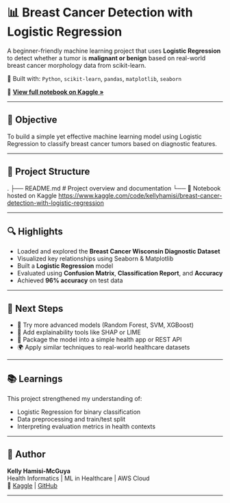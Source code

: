 # 📊 Breast Cancer Detection with Logistic Regression

A beginner-friendly machine learning project that uses **Logistic Regression** to detect whether a tumor is **malignant or benign** based on real-world breast cancer morphology data from scikit-learn.

🧠 Built with: `Python`, `scikit-learn`, `pandas`, `matplotlib`, `seaborn`

🔗 **[View full notebook on Kaggle »](https://www.kaggle.com/code/kellyhamisi/breast-cancer-detection-with-logistic-regression)**

---

## 📌 Objective

To build a simple yet effective machine learning model using Logistic Regression to classify breast cancer tumors based on diagnostic features.

---

## 📁 Project Structure
.
├── README.md                  # Project overview and documentation
└── 📎 Notebook hosted on Kaggle
     https://www.kaggle.com/code/kellyhamisi/breast-cancer-detection-with-logistic-regression



---

## 🔍 Highlights

- Loaded and explored the **Breast Cancer Wisconsin Diagnostic Dataset**
- Visualized key relationships using Seaborn & Matplotlib
- Built a **Logistic Regression** model
- Evaluated using **Confusion Matrix**, **Classification Report**, and **Accuracy**
- Achieved **96% accuracy** on test data

---

## 🚀 Next Steps

- 🔁 Try more advanced models (Random Forest, SVM, XGBoost)
- 🧠 Add explainability tools like SHAP or LIME
- 📱 Package the model into a simple health app or REST API
- 🌍 Apply similar techniques to real-world healthcare datasets

---

## 📚 Learnings

This project strengthened my understanding of:
- Logistic Regression for binary classification
- Data preprocessing and train/test split
- Interpreting evaluation metrics in health contexts

---

## 🧠 Author

**Kelly Hamisi-McGuya**  
Health Informatics | ML in Healthcare | AWS Cloud  
🔗 [Kaggle](https://www.kaggle.com/kellyhamisi) | [GitHub](https://github.com/Hamisik1)

---


